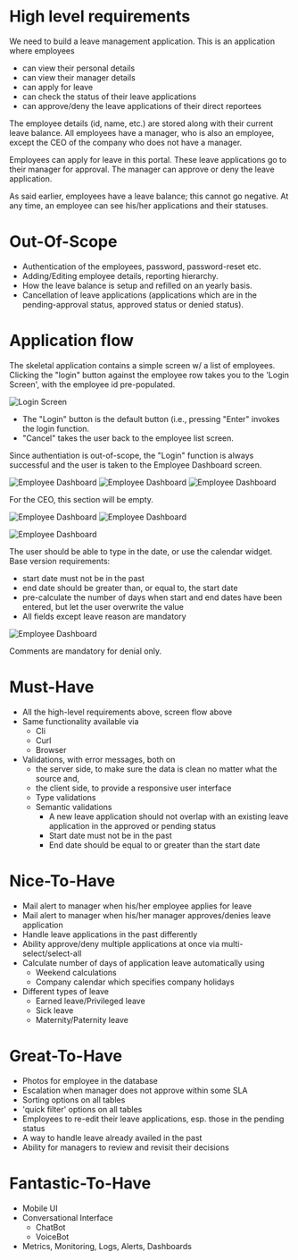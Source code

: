 
# High level requirements

We need to build a leave management application. This is an application where employees
   * can view their personal details
   * can view their manager details
   * can apply for leave
   * can check the status of their leave applications
   * can approve/deny the leave applications of their direct reportees

The employee details (id, name, etc.) are stored
along with their current leave balance. All employees have a manager, who is also an employee, except the CEO of the company
who does not have a manager.

Employees can apply for leave in this portal. These leave applications go to their manager for approval. The manager can approve
or deny the leave application.

As said earlier, employees have a leave balance; this cannot go negative. At any time, an employee can see his/her applications
and their statuses.

# Out-Of-Scope
  * Authentication of the employees, password, password-reset etc.
  * Adding/Editing employee details, reporting hierarchy.
  * How the leave balance is setup and refilled on an yearly basis.
  * Cancellation of leave applications (applications which are in the pending-approval status, approved status or denied status).

# Application flow

The skeletal application contains a simple screen w/ a list of employees. Clicking the "login" button against the employee row takes you to the 'Login Screen', with the employee id pre-populated.

![Login Screen](/admin/ScreenDesign/Slide2.jpg) 

  * The "Login" button is the default button (i.e., pressing "Enter" invokes the login function.
  * "Cancel" takes the user back to the employee list screen.

Since authentiation is out-of-scope, the "Login" function is always successful and the user is taken to the Employee Dashboard screen.
  
![Employee Dashboard](/admin/ScreenDesign/Slide3.jpg)
![Employee Dashboard](/admin/ScreenDesign/Slide4.jpg)
![Employee Dashboard](/admin/ScreenDesign/Slide5.jpg)

For the CEO, this section will be empty.

![Employee Dashboard](/admin/ScreenDesign/Slide6.jpg)
![Employee Dashboard](/admin/ScreenDesign/Slide7.jpg)

![Employee Dashboard](/admin/ScreenDesign/Slide8.jpg)

The user should be able to type in the date, or use the calendar widget.
Base version requirements:
  * start date must not be in the past
  * end date should be greater than, or equal to, the start date
  * pre-calculate the number of days when start and end dates have been entered, but let the user overwrite the value
  * All fields except leave reason are mandatory

![Employee Dashboard](/admin/ScreenDesign/Slide9.jpg)

Comments are mandatory for denial only.

# Must-Have
  * All the high-level requirements above, screen flow above
  * Same functionality available via
     * Cli
     * Curl
     * Browser
  * Validations, with error messages, both on 
     * the server side, to make sure the data is clean no matter what the source and,
     * the client side, to provide a responsive user interface
     * Type validations
     * Semantic validations
        * A new leave application should not overlap with an existing leave application in the approved or pending status
        * Start date must not be in the past
        * End date should be equal to or greater than the start date

# Nice-To-Have
  * Mail alert to manager when his/her employee applies for leave
  * Mail alert to manager when his/her manager approves/denies leave application
  * Handle leave applications in the past differently
  * Ability approve/deny multiple applications at once via multi-select/select-all
  * Calculate number of days of application leave automatically using
    * Weekend calculations
    * Company calendar which specifies company holidays
  * Different types of leave
    * Earned leave/Privileged leave
    * Sick leave
    * Maternity/Paternity leave
    
# Great-To-Have
  * Photos for employee in the database
  * Escalation when manager does not approve within some SLA
  * Sorting options on all tables
  * 'quick filter' options on all tables
  * Employees to re-edit their leave applications, esp. those in the pending status
  * A way to handle leave already availed in the past
  * Ability for managers to review and revisit their decisions
  
# Fantastic-To-Have
  * Mobile UI
  * Conversational Interface
     * ChatBot
     * VoiceBot
  * Metrics, Monitoring, Logs, Alerts, Dashboards

